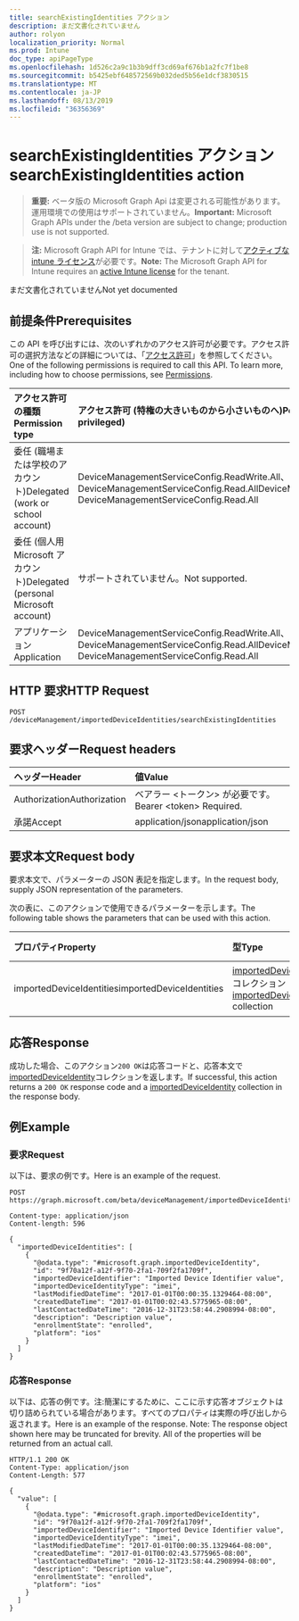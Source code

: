 ```yaml
---
title: searchExistingIdentities アクション
description: まだ文書化されていません
author: rolyon
localization_priority: Normal
ms.prod: Intune
doc_type: apiPageType
ms.openlocfilehash: 1d526c2a9c1b3b9dff3cd69af676b1a2fc7f1be8
ms.sourcegitcommit: b5425ebf648572569b032ded5b56e1dcf3830515
ms.translationtype: MT
ms.contentlocale: ja-JP
ms.lasthandoff: 08/13/2019
ms.locfileid: "36356369"
---
```

# <a name="searchexistingidentities-action"></a><span data-ttu-id="fd22c-103">searchExistingIdentities アクション</span><span class="sxs-lookup"><span data-stu-id="fd22c-103">searchExistingIdentities action</span></span>

> <span data-ttu-id="fd22c-104">**重要:** ベータ版の Microsoft Graph Api は変更される可能性があります。運用環境での使用はサポートされていません。</span><span class="sxs-lookup"><span data-stu-id="fd22c-104">**Important:** Microsoft Graph APIs under the /beta version are subject to change; production use is not supported.</span></span>

> <span data-ttu-id="fd22c-105">**注:** Microsoft Graph API for Intune では、テナントに対して[アクティブな intune ライセンス](https://go.microsoft.com/fwlink/?linkid=839381)が必要です。</span><span class="sxs-lookup"><span data-stu-id="fd22c-105">**Note:** The Microsoft Graph API for Intune requires an [active Intune license](https://go.microsoft.com/fwlink/?linkid=839381) for the tenant.</span></span>

<span data-ttu-id="fd22c-106">まだ文書化されていません</span><span class="sxs-lookup"><span data-stu-id="fd22c-106">Not yet documented</span></span>

## <a name="prerequisites"></a><span data-ttu-id="fd22c-107">前提条件</span><span class="sxs-lookup"><span data-stu-id="fd22c-107">Prerequisites</span></span>
<span data-ttu-id="fd22c-p101">この API を呼び出すには、次のいずれかのアクセス許可が必要です。アクセス許可の選択方法などの詳細については、「[アクセス許可](/graph/permissions-reference)」を参照してください。</span><span class="sxs-lookup"><span data-stu-id="fd22c-p101">One of the following permissions is required to call this API. To learn more, including how to choose permissions, see [Permissions](/graph/permissions-reference).</span></span>

|<span data-ttu-id="fd22c-110">アクセス許可の種類</span><span class="sxs-lookup"><span data-stu-id="fd22c-110">Permission type</span></span>|<span data-ttu-id="fd22c-111">アクセス許可 (特権の大きいものから小さいものへ)</span><span class="sxs-lookup"><span data-stu-id="fd22c-111">Permissions (from most to least privileged)</span></span>|
|:---|:---|
|<span data-ttu-id="fd22c-112">委任 (職場または学校のアカウント)</span><span class="sxs-lookup"><span data-stu-id="fd22c-112">Delegated (work or school account)</span></span>|<span data-ttu-id="fd22c-113">DeviceManagementServiceConfig.ReadWrite.All、DeviceManagementServiceConfig.Read.All</span><span class="sxs-lookup"><span data-stu-id="fd22c-113">DeviceManagementServiceConfig.ReadWrite.All, DeviceManagementServiceConfig.Read.All</span></span>|
|<span data-ttu-id="fd22c-114">委任 (個人用 Microsoft アカウント)</span><span class="sxs-lookup"><span data-stu-id="fd22c-114">Delegated (personal Microsoft account)</span></span>|<span data-ttu-id="fd22c-115">サポートされていません。</span><span class="sxs-lookup"><span data-stu-id="fd22c-115">Not supported.</span></span>|
|<span data-ttu-id="fd22c-116">アプリケーション</span><span class="sxs-lookup"><span data-stu-id="fd22c-116">Application</span></span>|<span data-ttu-id="fd22c-117">DeviceManagementServiceConfig.ReadWrite.All、DeviceManagementServiceConfig.Read.All</span><span class="sxs-lookup"><span data-stu-id="fd22c-117">DeviceManagementServiceConfig.ReadWrite.All, DeviceManagementServiceConfig.Read.All</span></span>|

## <a name="http-request"></a><span data-ttu-id="fd22c-118">HTTP 要求</span><span class="sxs-lookup"><span data-stu-id="fd22c-118">HTTP Request</span></span>
<!-- {
  "blockType": "ignored"
}
-->
``` http
POST /deviceManagement/importedDeviceIdentities/searchExistingIdentities
```

## <a name="request-headers"></a><span data-ttu-id="fd22c-119">要求ヘッダー</span><span class="sxs-lookup"><span data-stu-id="fd22c-119">Request headers</span></span>
|<span data-ttu-id="fd22c-120">ヘッダー</span><span class="sxs-lookup"><span data-stu-id="fd22c-120">Header</span></span>|<span data-ttu-id="fd22c-121">値</span><span class="sxs-lookup"><span data-stu-id="fd22c-121">Value</span></span>|
|:---|:---|
|<span data-ttu-id="fd22c-122">Authorization</span><span class="sxs-lookup"><span data-stu-id="fd22c-122">Authorization</span></span>|<span data-ttu-id="fd22c-123">ベアラー &lt;トークン&gt; が必要です。</span><span class="sxs-lookup"><span data-stu-id="fd22c-123">Bearer &lt;token&gt; Required.</span></span>|
|<span data-ttu-id="fd22c-124">承諾</span><span class="sxs-lookup"><span data-stu-id="fd22c-124">Accept</span></span>|<span data-ttu-id="fd22c-125">application/json</span><span class="sxs-lookup"><span data-stu-id="fd22c-125">application/json</span></span>|

## <a name="request-body"></a><span data-ttu-id="fd22c-126">要求本文</span><span class="sxs-lookup"><span data-stu-id="fd22c-126">Request body</span></span>
<span data-ttu-id="fd22c-127">要求本文で、パラメーターの JSON 表記を指定します。</span><span class="sxs-lookup"><span data-stu-id="fd22c-127">In the request body, supply JSON representation of the parameters.</span></span>

<span data-ttu-id="fd22c-128">次の表に、このアクションで使用できるパラメーターを示します。</span><span class="sxs-lookup"><span data-stu-id="fd22c-128">The following table shows the parameters that can be used with this action.</span></span>

|<span data-ttu-id="fd22c-129">プロパティ</span><span class="sxs-lookup"><span data-stu-id="fd22c-129">Property</span></span>|<span data-ttu-id="fd22c-130">型</span><span class="sxs-lookup"><span data-stu-id="fd22c-130">Type</span></span>|<span data-ttu-id="fd22c-131">説明</span><span class="sxs-lookup"><span data-stu-id="fd22c-131">Description</span></span>|
|:---|:---|:---|
|<span data-ttu-id="fd22c-132">importedDeviceIdentities</span><span class="sxs-lookup"><span data-stu-id="fd22c-132">importedDeviceIdentities</span></span>|<span data-ttu-id="fd22c-133">[importedDeviceIdentity](../resources/intune-enrollment-importeddeviceidentity.md)コレクション</span><span class="sxs-lookup"><span data-stu-id="fd22c-133">[importedDeviceIdentity](../resources/intune-enrollment-importeddeviceidentity.md) collection</span></span>|<span data-ttu-id="fd22c-134">まだ文書化されていません</span><span class="sxs-lookup"><span data-stu-id="fd22c-134">Not yet documented</span></span>|



## <a name="response"></a><span data-ttu-id="fd22c-135">応答</span><span class="sxs-lookup"><span data-stu-id="fd22c-135">Response</span></span>
<span data-ttu-id="fd22c-136">成功した場合、このアクション`200 OK`は応答コードと、応答本文で[importedDeviceIdentity](../resources/intune-enrollment-importeddeviceidentity.md)コレクションを返します。</span><span class="sxs-lookup"><span data-stu-id="fd22c-136">If successful, this action returns a `200 OK` response code and a [importedDeviceIdentity](../resources/intune-enrollment-importeddeviceidentity.md) collection in the response body.</span></span>

## <a name="example"></a><span data-ttu-id="fd22c-137">例</span><span class="sxs-lookup"><span data-stu-id="fd22c-137">Example</span></span>

### <a name="request"></a><span data-ttu-id="fd22c-138">要求</span><span class="sxs-lookup"><span data-stu-id="fd22c-138">Request</span></span>
<span data-ttu-id="fd22c-139">以下は、要求の例です。</span><span class="sxs-lookup"><span data-stu-id="fd22c-139">Here is an example of the request.</span></span>
``` http
POST https://graph.microsoft.com/beta/deviceManagement/importedDeviceIdentities/searchExistingIdentities

Content-type: application/json
Content-length: 596

{
  "importedDeviceIdentities": [
    {
      "@odata.type": "#microsoft.graph.importedDeviceIdentity",
      "id": "9f70a12f-a12f-9f70-2fa1-709f2fa1709f",
      "importedDeviceIdentifier": "Imported Device Identifier value",
      "importedDeviceIdentityType": "imei",
      "lastModifiedDateTime": "2017-01-01T00:00:35.1329464-08:00",
      "createdDateTime": "2017-01-01T00:02:43.5775965-08:00",
      "lastContactedDateTime": "2016-12-31T23:58:44.2908994-08:00",
      "description": "Description value",
      "enrollmentState": "enrolled",
      "platform": "ios"
    }
  ]
}
```

### <a name="response"></a><span data-ttu-id="fd22c-140">応答</span><span class="sxs-lookup"><span data-stu-id="fd22c-140">Response</span></span>
<span data-ttu-id="fd22c-p102">以下は、応答の例です。注:簡潔にするために、ここに示す応答オブジェクトは切り詰められている場合があります。すべてのプロパティは実際の呼び出しから返されます。</span><span class="sxs-lookup"><span data-stu-id="fd22c-p102">Here is an example of the response. Note: The response object shown here may be truncated for brevity. All of the properties will be returned from an actual call.</span></span>
``` http
HTTP/1.1 200 OK
Content-Type: application/json
Content-Length: 577

{
  "value": [
    {
      "@odata.type": "#microsoft.graph.importedDeviceIdentity",
      "id": "9f70a12f-a12f-9f70-2fa1-709f2fa1709f",
      "importedDeviceIdentifier": "Imported Device Identifier value",
      "importedDeviceIdentityType": "imei",
      "lastModifiedDateTime": "2017-01-01T00:00:35.1329464-08:00",
      "createdDateTime": "2017-01-01T00:02:43.5775965-08:00",
      "lastContactedDateTime": "2016-12-31T23:58:44.2908994-08:00",
      "description": "Description value",
      "enrollmentState": "enrolled",
      "platform": "ios"
    }
  ]
}
```






